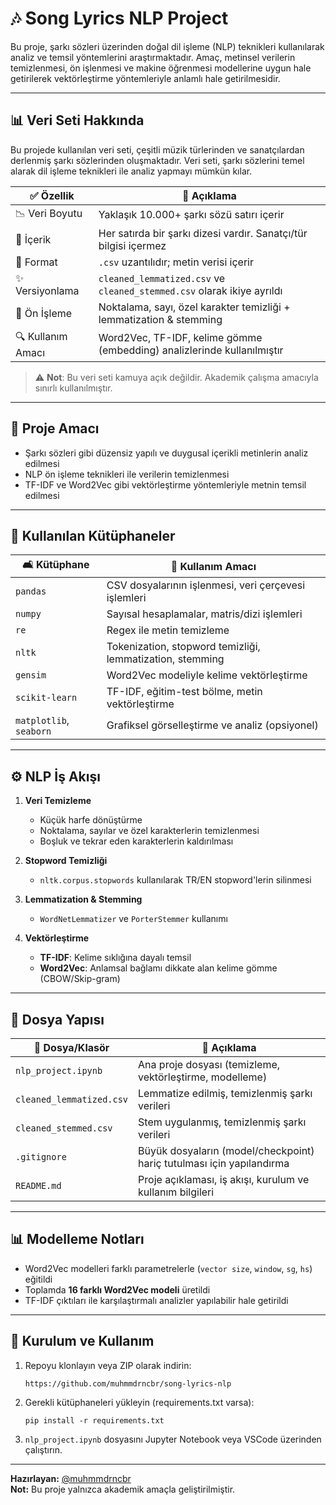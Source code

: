 
# 🎶 Song Lyrics NLP Project

Bu proje, şarkı sözleri üzerinden doğal dil işleme (NLP) teknikleri kullanılarak analiz ve temsil yöntemlerini araştırmaktadır. Amaç, metinsel verilerin temizlenmesi, ön işlenmesi ve makine öğrenmesi modellerine uygun hale getirilerek vektörleştirme yöntemleriyle anlamlı hale getirilmesidir.

---

## 📊 Veri Seti Hakkında

Bu projede kullanılan veri seti, çeşitli müzik türlerinden ve sanatçılardan derlenmiş şarkı sözlerinden oluşmaktadır. Veri seti, şarkı sözlerini temel alarak dil işleme teknikleri ile analiz yapmayı mümkün kılar.

| ✅ Özellik         | 📄 Açıklama                                                                 |
|--------------------|-----------------------------------------------------------------------------|
| 📉 Veri Boyutu      | Yaklaşık 10.000+ şarkı sözü satırı içerir                                 |
| 📂 İçerik           | Her satırda bir şarkı dizesi vardır. Sanatçı/tür bilgisi içermez          |
| 📅 Format           | `.csv` uzantılıdır; metin verisi içerir                                   |
| ✨ Versiyonlama     | `cleaned_lemmatized.csv` ve `cleaned_stemmed.csv` olarak ikiye ayrıldı    |
| 🦜 Ön İşleme        | Noktalama, sayı, özel karakter temizliği + lemmatization & stemming       |
| 🔍 Kullanım Amacı   | Word2Vec, TF-IDF, kelime gömme (embedding) analizlerinde kullanılmıştır   |

> ⚠️ **Not**: Bu veri seti kamuya açık değildir. Akademik çalışma amacıyla sınırlı kullanılmıştır.

---

## 🧠 Proje Amacı

- Şarkı sözleri gibi düzensiz yapılı ve duygusal içerikli metinlerin analiz edilmesi  
- NLP ön işleme teknikleri ile verilerin temizlenmesi  
- TF-IDF ve Word2Vec gibi vektörleştirme yöntemleriyle metnin temsil edilmesi  

---

## 🧰 Kullanılan Kütüphaneler

| 🛋️ Kütüphane       | 🌟 Kullanım Amacı                                                  |
|--------------------|---------------------------------------------------------------------|
| `pandas`           | CSV dosyalarının işlenmesi, veri çerçevesi işlemleri               |
| `numpy`            | Sayısal hesaplamalar, matris/dizi işlemleri                        |
| `re`               | Regex ile metin temizleme                                          |
| `nltk`             | Tokenization, stopword temizliği, lemmatization, stemming          |
| `gensim`           | Word2Vec modeliyle kelime vektörleştirme                           |
| `scikit-learn`     | TF-IDF, eğitim-test bölme, metin vektörleştirme                    |
| `matplotlib`, `seaborn` | Grafiksel görselleştirme ve analiz (opsiyonel)              |

---

## ⚙️ NLP İş Akışı

1. **Veri Temizleme**
   - Küçük harfe dönüştürme
   - Noktalama, sayılar ve özel karakterlerin temizlenmesi
   - Boşluk ve tekrar eden karakterlerin kaldırılması

2. **Stopword Temizliği**
   - `nltk.corpus.stopwords` kullanılarak TR/EN stopword'lerin silinmesi

3. **Lemmatization & Stemming**
   - `WordNetLemmatizer` ve `PorterStemmer` kullanımı

4. **Vektörleştirme**
   - **TF-IDF**: Kelime sıklığına dayalı temsil
   - **Word2Vec**: Anlamsal bağlamı dikkate alan kelime gömme (CBOW/Skip-gram)

---

## 📁 Dosya Yapısı

| 📄 Dosya/Klasör             | 📅 Açıklama                                                                   |
|-----------------------------|-------------------------------------------------------------------------------|
| `nlp_project.ipynb`         | Ana proje dosyası (temizleme, vektörleştirme, modelleme)                     |
| `cleaned_lemmatized.csv`    | Lemmatize edilmiş, temizlenmiş şarkı verileri                                |
| `cleaned_stemmed.csv`       | Stem uygulanmış, temizlenmiş şarkı verileri                                  |
| `.gitignore`                | Büyük dosyaların (model/checkpoint) hariç tutulması için yapılandırma        |
| `README.md`                 | Proje açıklaması, iş akışı, kurulum ve kullanım bilgileri                    |

---

## 📊 Modelleme Notları

- Word2Vec modelleri farklı parametrelerle (`vector size`, `window`, `sg`, `hs`) eğitildi  
- Toplamda **16 farklı Word2Vec modeli** üretildi  
- TF-IDF çıktıları ile karşılaştırmalı analizler yapılabilir hale getirildi  

---

## 🚀 Kurulum ve Kullanım

1. Repoyu klonlayın veya ZIP olarak indirin:
   ```
   https://github.com/muhmmdrncbr/song-lyrics-nlp
   ```

2. Gerekli kütüphaneleri yükleyin (requirements.txt varsa):
   ```
   pip install -r requirements.txt
   ```

3. `nlp_project.ipynb` dosyasını Jupyter Notebook veya VSCode üzerinden çalıştırın.

---

**Hazırlayan:** [@muhmmdrncbr](https://github.com/muhmmdrncbr)  
**Not:** Bu proje yalnızca akademik amaçla geliştirilmiştir.
